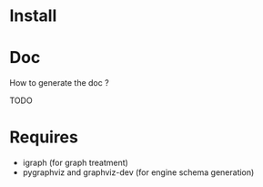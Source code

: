 

Install
======


Doc
===

How to generate the doc ?

TODO


Requires
=======

* igraph (for graph treatment)
* pygraphviz and graphviz-dev (for engine schema generation)


